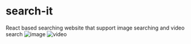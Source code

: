 # search-it
React based searching website that support image searching and video search
![image](https://puu.sh/DWOC3/108bc381e9.jpg)
![video](https://puu.sh/DWOB7/c8339be1b0.png)
